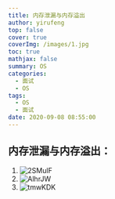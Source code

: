 ```yaml
---
title: 内存泄漏与内存溢出
author: yirufeng
top: false
cover: true
coverImg: /images/1.jpg
toc: true
mathjax: false
summary: OS
categories: 
  - 面试
  - OS
tags:
  - OS
  - 面试
date: 2020-09-08 08:55:00
---
```

## 内存泄漏与内存溢出：

1. ![2SMulF](https://gitee.com/yirufeng/images/raw/master/uPic/2SMulF.png)
2. ![AlhrJW](https://gitee.com/yirufeng/images/raw/master/uPic/AlhrJW.png)
3. ![tmwKDK](https://gitee.com/yirufeng/images/raw/master/uPic/tmwKDK.png)



